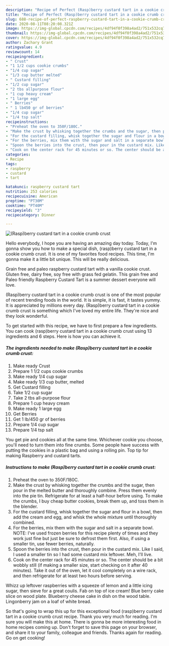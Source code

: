 ```yaml
---
description: "Recipe of Perfect (Rasp)berry custard tart in a cookie crumb crust"
title: "Recipe of Perfect (Rasp)berry custard tart in a cookie crumb crust"
slug: 688-recipe-of-perfect-raspberry-custard-tart-in-a-cookie-crumb-crust
date: 2020-08-11T08:20:08.321Z
image: https://img-global.cpcdn.com/recipes/4df94f0f398a4ad2/751x532cq70/raspberry-custard-tart-in-a-cookie-crumb-crust-recipe-main-photo.jpg
thumbnail: https://img-global.cpcdn.com/recipes/4df94f0f398a4ad2/751x532cq70/raspberry-custard-tart-in-a-cookie-crumb-crust-recipe-main-photo.jpg
cover: https://img-global.cpcdn.com/recipes/4df94f0f398a4ad2/751x532cq70/raspberry-custard-tart-in-a-cookie-crumb-crust-recipe-main-photo.jpg
author: Zachary Grant
ratingvalue: 4.9
reviewcount: 14
recipeingredient:
- " Crust"
- "1 1/2 cups cookie crumbs"
- "1/4 cup sugar"
- "1/3 cup butter melted"
- " Custard filling"
- "1/2 cup sugar"
- "2 tbs allpurpose flour"
- "1 cup heavy cream"
- "1 large egg"
- " Berries"
- " 1 lb450 gr of berries"
- "1/4 cup sugar"
- "1/4 tsp salt"
recipeinstructions:
- "Preheat the oven to 350F/180C."
- "Make the crust by whisking together the crumbs and the sugar, then pour in the melted butter and thoroughly combine. Press them evenly into the pie tin. Refrigerate for at least a half-hour before using. To make the crumbs, I buy cheap butter cookies, break them up, and toss them in the blender."
- "For the custard filling, whisk together the sugar and flour in a bowl, then add the cream and egg, and whisk the whole mixture until thoroughly combined."
- "For the berries, mix them with the sugar and salt in a separate bowl. NOTE: I&#39;ve used frozen berries for this recipe plenty of times and they work just fine but just be sure to defrost them first. Also, if using a smaller tin, use fewer berries, naturally."
- "Spoon the berries into the crust, then pour in the custard mix. Like I said, I used a smaller tin so I had some custard mix leftover. Meh, I&#39;ll live."
- "Cook on the center rack for 45 minutes or so. The center should be a bit wobbly still (if making a smaller size, start checking on it after 40 minutes). Take it out of the oven, let it cool completely on a wire rack, and then refrigerate for at least two hours before serving."
categories:
- Recipe
tags:
- raspberry
- custard
- tart

katakunci: raspberry custard tart 
nutrition: 253 calories
recipecuisine: American
preptime: "PT30M"
cooktime: "PT40M"
recipeyield: "3"
recipecategory: Dinner

---
```



![(Rasp)berry custard tart in a cookie crumb crust](https://img-global.cpcdn.com/recipes/4df94f0f398a4ad2/751x532cq70/raspberry-custard-tart-in-a-cookie-crumb-crust-recipe-main-photo.jpg)

Hello everybody, I hope you are having an amazing day today. Today, I'm gonna show you how to make a special dish, (rasp)berry custard tart in a cookie crumb crust. It is one of my favorites food recipes. This time, I'm gonna make it a little bit unique. This will be really delicious.

Grain free and paleo raspberry custard tart with a vanilla cookie crust. Gluten free, dairy free, soy free with grass fed gelatin. This grain free and Paleo friendly Raspberry Custard Tart is a summer dessert everyone will love.

(Rasp)berry custard tart in a cookie crumb crust is one of the most popular of recent trending foods in the world. It is simple, it is fast, it tastes yummy. It is appreciated by millions every day. (Rasp)berry custard tart in a cookie crumb crust is something which I've loved my entire life. They're nice and they look wonderful.


To get started with this recipe, we have to first prepare a few ingredients. You can cook (rasp)berry custard tart in a cookie crumb crust using 13 ingredients and 6 steps. Here is how you can achieve it.

<!--inarticleads1-->

##### The ingredients needed to make (Rasp)berry custard tart in a cookie crumb crust:

1. Make ready  Crust
1. Prepare 1 1/2 cups cookie crumbs
1. Make ready 1/4 cup sugar
1. Make ready 1/3 cup butter, melted
1. Get  Custard filling
1. Take 1/2 cup sugar
1. Take 2 tbs all-purpose flour
1. Prepare 1 cup heavy cream
1. Make ready 1 large egg
1. Get  Berries
1. Get  1 lb/450 gr of berries
1. Prepare 1/4 cup sugar
1. Prepare 1/4 tsp salt


You get pie and cookies all at the same time. Whichever cookie you choose, you&#39;ll need to turn them into fine crumbs. Some people have success with putting the cookies in a plastic bag and using a rolling pin. Top tip for making Raspberry and custard tarts. 

<!--inarticleads2-->

##### Instructions to make (Rasp)berry custard tart in a cookie crumb crust:

1. Preheat the oven to 350F/180C.
1. Make the crust by whisking together the crumbs and the sugar, then pour in the melted butter and thoroughly combine. Press them evenly into the pie tin. Refrigerate for at least a half-hour before using. To make the crumbs, I buy cheap butter cookies, break them up, and toss them in the blender.
1. For the custard filling, whisk together the sugar and flour in a bowl, then add the cream and egg, and whisk the whole mixture until thoroughly combined.
1. For the berries, mix them with the sugar and salt in a separate bowl. NOTE: I&#39;ve used frozen berries for this recipe plenty of times and they work just fine but just be sure to defrost them first. Also, if using a smaller tin, use fewer berries, naturally.
1. Spoon the berries into the crust, then pour in the custard mix. Like I said, I used a smaller tin so I had some custard mix leftover. Meh, I&#39;ll live.
1. Cook on the center rack for 45 minutes or so. The center should be a bit wobbly still (if making a smaller size, start checking on it after 40 minutes). Take it out of the oven, let it cool completely on a wire rack, and then refrigerate for at least two hours before serving.


Whizz up leftover raspberries with a squeeze of lemon and a little icing sugar, then sieve for a great coulis. Fab on top of ice cream! Blue berry cake slice on wood plate. Blueberry cheese cake in dish on the wood table. Lingonberry jam on a loaf of white bread. 

So that's going to wrap this up for this exceptional food (rasp)berry custard tart in a cookie crumb crust recipe. Thank you very much for reading. I'm sure you will make this at home. There is gonna be more interesting food in home recipes coming up. Don't forget to save this page on your browser, and share it to your family, colleague and friends. Thanks again for reading. Go on get cooking!
